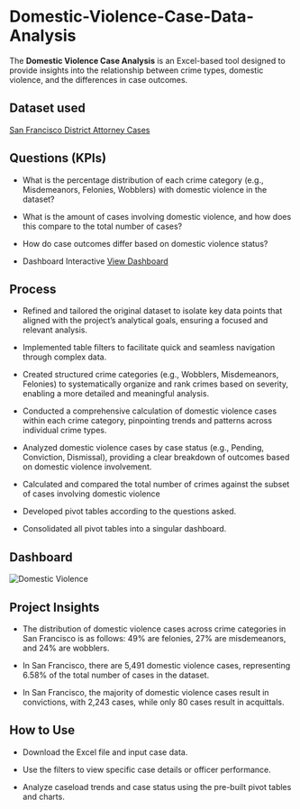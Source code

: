 # Domestic-Violence-Case-Data-Analysis
The **Domestic Violence Case Analysis** is an Excel-based tool designed to provide insights into the relationship between crime types, domestic violence, and the differences in case outcomes.

## Dataset used

<a href="https://github.com/AndreaAnalytics/Domestic-Violence-Case-Dashboard/blob/main/District_Attorney_Cases_Prosecuted.csv">San Francisco District Attorney Cases<a/>


## Questions (KPIs)

- What is the percentage distribution of each crime category (e.g., Misdemeanors, Felonies, Wobblers) with domestic violence in the dataset?

- What is the amount of cases involving domestic violence, and how does this compare to the total number of cases?

- How do case outcomes differ based on domestic violence status?

- Dashboard Interactive <a href="https://github.com/AndreaAnalytics/Domestic-Violence-Case-Dashboard/blob/main/Domestic%20Violence.png">View Dashboard</a>

## Process

- Refined and tailored the original dataset to isolate key data points that aligned with the project’s analytical goals, ensuring a focused and relevant analysis.

- Implemented table filters to facilitate quick and seamless navigation through complex data.

- Created structured crime categories (e.g., Wobblers, Misdemeanors, Felonies) to systematically organize and rank crimes based on severity, enabling a more detailed and meaningful analysis.
  
- Conducted a comprehensive calculation of domestic violence cases within each crime category, pinpointing trends and patterns across individual crime types.
  
- Analyzed domestic violence cases by case status (e.g., Pending, Conviction, Dismissal), providing a clear breakdown of outcomes based on domestic violence involvement.
  
- Calculated and compared the total number of crimes against the subset of cases involving domestic violence

- Developed pivot tables according to the questions asked.

- Consolidated all pivot tables into a singular dashboard.


 ## Dashboard

![Domestic Violence](https://github.com/user-attachments/assets/8e43d3e8-152a-4abc-ba9b-7b00fdcf77fe)



## Project Insights
- The distribution of domestic violence cases across crime categories in San Francisco is as follows: 49% are felonies, 27% are misdemeanors, and 24% are wobblers.

- In San Francisco, there are 5,491 domestic violence cases, representing 6.58% of the total number of cases in the dataset.

- In San Francisco, the majority of domestic violence cases result in convictions, with 2,243 cases, while only 80 cases result in acquittals.


## How to Use
- Download the Excel file and input case data.

- Use the filters to view specific case details or officer performance.

- Analyze caseload trends and case status using the pre-built pivot tables and charts.

